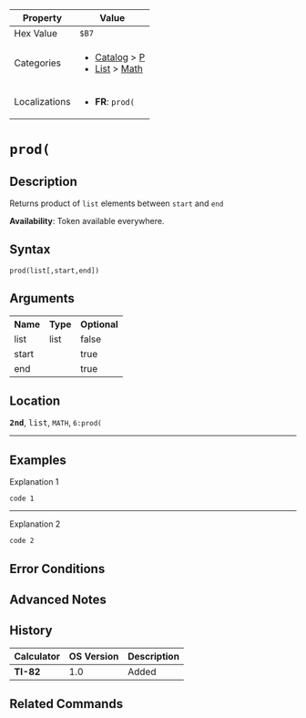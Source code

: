 | Property      | Value |
|---------------|-------|
| Hex Value     | `$B7`|
| Categories    | <ul><li>[Catalog](<../categories/Catalog.md>) > [P](<../categories/Catalog.md#P>)</li><li>[List](<../categories/List.md>) > [Math](<../categories/List.md#Math>)</li></ul> |
| Localizations | <ul><li><b>FR</b>: `prod(`</li></ul> |

# `prod(`

## Description
Returns product of `list` elements between `start` and `end`


<b>Availability</b>: Token available everywhere.

## Syntax
`prod(list[,start,end])`

## Arguments
<table>
<tr><th>Name</th><th>Type</th><th>Optional</th></tr>

<tr><td>list</td><td>list</td><td>false</td></tr>

<tr><td>start</td><td></td><td>true</td></tr>

<tr><td>end</td><td></td><td>true</td></tr>

</table>

## Location
<tt><kbd><b>2nd</b></kbd></tt>, <kbd>list</kbd>, `MATH`, `6:prod(`
<hr>

## Examples

Explanation 1
```ti-basic
code 1
```
---
Explanation 2
```ti-basic
code 2
```

## Error Conditions


## Advanced Notes


## History
| Calculator | OS Version | Description |
|------------|------------|-------------|
| <b>TI-82</b> | 1.0 | Added

## Related Commands

    